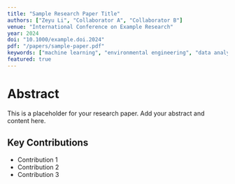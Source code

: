 ```yaml
---
title: "Sample Research Paper Title"
authors: ["Zeyu Li", "Collaborator A", "Collaborator B"]
venue: "International Conference on Example Research"
year: 2024
doi: "10.1000/example.doi.2024"
pdf: "/papers/sample-paper.pdf"
keywords: ["machine learning", "environmental engineering", "data analysis"]
featured: true
---
```


# Abstract

This is a placeholder for your research paper. Add your abstract and content here.

## Key Contributions

- Contribution 1
- Contribution 2
- Contribution 3
